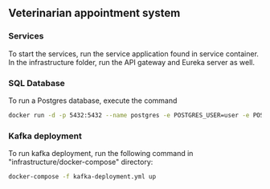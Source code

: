 <h2>Veterinarian appointment system</h2>

<h3>Services</h3>
To start the services, run the service application found in service container.
In the infrastructure folder, run the API gateway and Eureka server as well.

<h3>SQL Database</h3>
To run a Postgres database, execute the command

```bash
docker run -d -p 5432:5432 --name postgres -e POSTGRES_USER=user -e POSTGRES_PASSWORD=admin postgres
```

<h3>Kafka deployment</h3>
To run kafka deployment, run the following command in "infrastructure/docker-compose" directory:

```bash
docker-compose -f kafka-deployment.yml up
```
